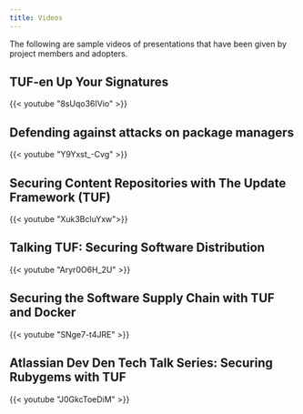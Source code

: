 ```yaml
---
title: Videos
---
```


The following are sample videos of presentations that have been given by
project members and adopters.

## TUF-en Up Your Signatures

{{< youtube "8sUqo36IVio" >}}

## Defending against attacks on package managers

{{< youtube "Y9Yxst_-Cvg" >}}

## Securing Content Repositories with The Update Framework (TUF)

{{< youtube "Xuk3BcluYxw">}}

## Talking TUF: Securing Software Distribution

{{< youtube "Aryr0O6H_2U" >}}

## Securing the Software Supply Chain with TUF and Docker

{{< youtube "SNge7-t4JRE" >}}

## Atlassian Dev Den Tech Talk Series: Securing Rubygems with TUF

{{< youtube "J0GkcToeDiM" >}}
